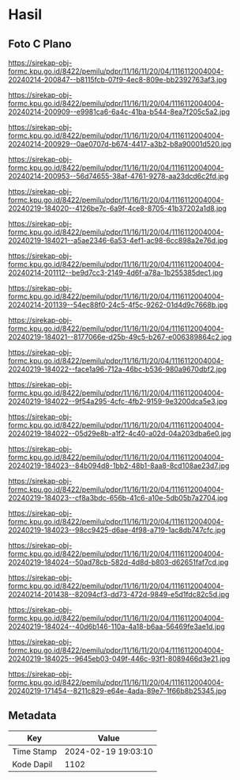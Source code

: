 # Hasil

## Foto C Plano

https://sirekap-obj-formc.kpu.go.id/8422/pemilu/pdpr/11/16/11/20/04/1116112004004-20240214-200847--b8115fcb-07f9-4ec8-809e-bb2392763af3.jpg

https://sirekap-obj-formc.kpu.go.id/8422/pemilu/pdpr/11/16/11/20/04/1116112004004-20240214-200909--e9981ca6-6a4c-41ba-b544-8ea7f205c5a2.jpg

https://sirekap-obj-formc.kpu.go.id/8422/pemilu/pdpr/11/16/11/20/04/1116112004004-20240214-200929--0ae0707d-b674-4417-a3b2-b8a90001d520.jpg

https://sirekap-obj-formc.kpu.go.id/8422/pemilu/pdpr/11/16/11/20/04/1116112004004-20240214-200953--56d74655-38af-4761-9278-aa23dcd6c2fd.jpg

https://sirekap-obj-formc.kpu.go.id/8422/pemilu/pdpr/11/16/11/20/04/1116112004004-20240219-184020--4126be7c-6a9f-4ce8-8705-41b37202a1d8.jpg

https://sirekap-obj-formc.kpu.go.id/8422/pemilu/pdpr/11/16/11/20/04/1116112004004-20240219-184021--a5ae2346-6a53-4ef1-ac98-6cc898a2e76d.jpg

https://sirekap-obj-formc.kpu.go.id/8422/pemilu/pdpr/11/16/11/20/04/1116112004004-20240214-201112--be9d7cc3-2149-4d6f-a78a-1b255385dec1.jpg

https://sirekap-obj-formc.kpu.go.id/8422/pemilu/pdpr/11/16/11/20/04/1116112004004-20240214-201139--54ec88f0-24c5-4f5c-9262-01d4d9c7668b.jpg

https://sirekap-obj-formc.kpu.go.id/8422/pemilu/pdpr/11/16/11/20/04/1116112004004-20240219-184021--8177066e-d25b-49c5-b267-e006389864c2.jpg

https://sirekap-obj-formc.kpu.go.id/8422/pemilu/pdpr/11/16/11/20/04/1116112004004-20240219-184022--face1a96-712a-46bc-b536-980a9670dbf2.jpg

https://sirekap-obj-formc.kpu.go.id/8422/pemilu/pdpr/11/16/11/20/04/1116112004004-20240219-184022--9f54a295-4cfc-4fb2-9159-9e3200dca5e3.jpg

https://sirekap-obj-formc.kpu.go.id/8422/pemilu/pdpr/11/16/11/20/04/1116112004004-20240219-184022--05d29e8b-a1f2-4c40-a02d-04a203dba6e0.jpg

https://sirekap-obj-formc.kpu.go.id/8422/pemilu/pdpr/11/16/11/20/04/1116112004004-20240219-184023--84b094d8-1bb2-48b1-8aa8-8cd108ae23d7.jpg

https://sirekap-obj-formc.kpu.go.id/8422/pemilu/pdpr/11/16/11/20/04/1116112004004-20240219-184023--cf8a3bdc-656b-41c6-a10e-5db05b7a2704.jpg

https://sirekap-obj-formc.kpu.go.id/8422/pemilu/pdpr/11/16/11/20/04/1116112004004-20240219-184023--98cc9425-d6ae-4f98-a719-1ac8db747cfc.jpg

https://sirekap-obj-formc.kpu.go.id/8422/pemilu/pdpr/11/16/11/20/04/1116112004004-20240219-184024--50ad78cb-582d-4d8d-b803-d62651faf7cd.jpg

https://sirekap-obj-formc.kpu.go.id/8422/pemilu/pdpr/11/16/11/20/04/1116112004004-20240214-201438--82094cf3-dd73-472d-9849-e5d1fdc82c5d.jpg

https://sirekap-obj-formc.kpu.go.id/8422/pemilu/pdpr/11/16/11/20/04/1116112004004-20240219-184024--40d6b146-110a-4a18-b6aa-56469fe3ae1d.jpg

https://sirekap-obj-formc.kpu.go.id/8422/pemilu/pdpr/11/16/11/20/04/1116112004004-20240219-184025--9645eb03-049f-446c-93f1-8089466d3e21.jpg

https://sirekap-obj-formc.kpu.go.id/8422/pemilu/pdpr/11/16/11/20/04/1116112004004-20240219-171454--8211c829-e64e-4ada-89e7-1f66b8b25345.jpg


## Metadata

| Key        | Value               |
| ---------- | ------------------- |
| Time Stamp | 2024-02-19 19:03:10 |
| Kode Dapil | 1102                |



